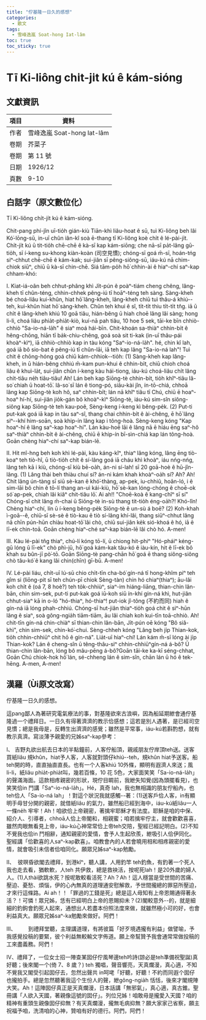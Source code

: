 ```yaml
---
title: "佇基隆一日久的感想"
categories:
  - 散文
tags:
  - 雪峰逸嵐 Soat-hong Iat-lâm
toc: true
toc_sticky: true
---
```


# Tī Ki-liông chi̍t-ji̍t kú ê kám-sióng

## 文獻資訊

| 項目 | 資料 |
|---|---|
| 作者 | 雪峰逸嵐 Soat-hong Iat-lâm |
| 卷期 | 芥菜子 |
| 卷期 | 第 11 號 |
| 日期 | 1926/12 |
| 頁數 | 9-10 |

## 白話字（原文數位化）

Tī Ki-liông chi̍t-ji̍t kú ê kám-sióng.

Chit-pang phí-jîn uī-tio̍h gián-kiù Tiān-khì liâu-hoat ê sū, tuì Ki-liông beh lâi Kó͘-lōng-sū, in-uī chûn iân-kî soà ē-thang tī Ki-liông koè chi̍t ê lé-pài-ji̍t. Chi̍t-ji̍t kú ū tit-tio̍h chē-chē ê kà-sī kap kám-siōng; che nā-sī pa̍t-lâng gū-tio̍h, sī í-keng su-khong kiàn-koàn (司空見慣); chóng-sī goá m̄-sī, hoán-tńg siⁿ-chhut chē-chē ê kám-kak; sui-jiân sī pêng-siông-sū, iáu-kú nā chim-chiok siūⁿ, chiū ū kà-sī chin-chē. Siá tām-po̍h hō͘ chhin-ài ê hiaⁿ-chí saⁿ-kap chham-khó:

I. Kiat-iá-oân beh chhut-phâng khì Ji̍t-pún ê poàⁿ-tiám cheng chêng, lâng-kheh tī chûn-téng, chhin-chhek pêng-iú tī hoāⁿ-téng teh sàng. Sàng-kheh bé choá-liâu kui-khûn, hiat hō͘ lâng-kheh, lâng-kheh chiū tuì thâu-á khiú--teh, kui-khûn hiat hō͘ sàng-kheh. Chûn teh khui ê sî, ti̍t-ti̍t thiu ti̍t-ti̍t tn̂g. iā ū chi̍t ê lâng-kheh khiú 10 goā tiâu, hián-bêng ū hiah choē lâng lâi sàng; hong li-li, choá liâu phia̍t-phia̍t-kiò, kuí-nā pah tiâu, 10 hoe 5 sek, tāi-ke bīn chhiò-chhiò "Sa-io-ná-la̍h" ê siaⁿ moá hái-bīn. Chit-khoán sa-thiàⁿ chhin-bi̍t ê hêng-chōng, hiān tī ba̍k-chiu-chêng, goá soà sit ti-kak (in-uī thâu-pái khoàⁿ-kìⁿ), iā chhiò-chhiò kap in tàu kóng "Saⁿ-io-ná-la̍h". hé, chin kî lah, goá iā bô sio-bat ê pêng-iú tī chûn-lāi, iā teh kap lâng "Sa-io-ná lah"! Tuì chit ê chōng-hóng goá chiū kám-chhiok--tio̍h: (1) Sàng-kheh kap lâng-kheh, in ū hián-bêng chhiú m̄-kam pun-khui ê chhin-bi̍t, chiū chioh choá liâu ê khuì-la̍t, sui-jiân chûn í-keng kàu hái-tiong, iáu-kú choá-liâu chi̍t lâng chi̍t-tiâu ne̍h tiâu-tiâu! Ah! Lán beh kap Siōng-tè chhin-bi̍t, tio̍h khîⁿ-tiâu Iâ-so͘ chiah ū hoat-tō͘. Iâ-so͘ sī lán ê tiong-pó, siāu-kài jîn, ín-tō-chiá, chhoā lâng kap Siōng-tè koh hô, saⁿ chhin-bi̍t; lán nā khîⁿ tiâu tī Chú, chiū ē hoaⁿ-hoaⁿ hí-hí, sui-jiân jio̍k-gán bô khoàⁿ-kìⁿ Siōng-tè, iáu-kú sim-sîn siông-siông kap Siōng-tè teh kau-poê, Sèng-keng í-keng kì bêng-pe̍k. (2) Put-ti put-kak goá iā kap in tàu saⁿ-sî, thang chai chhin-bi̍t ê ài-chêng, ē hō͘ lâng siⁿ--khí him-soān, soà khip-ín lâng kap i tông-hoà. Sèng-keng kóng "Kap hoaⁿ-hí ê lâng saⁿ-kap hoaⁿ-hí". Lán kàu-hoē lāi ê lâng nā ē hiáu ēng saⁿ-hô saⁿ-thiàⁿ chhin-bi̍t ê ài-chêng, chiū ē khip-ín bī-sìn-chiá kap lán tông-hoà. Goān chèng hiaⁿ-chí saⁿ-kap bián-lē.

II. Hit mî-hng beh koh khì lé-pài, kàu káng-kîⁿ, thiaⁿ lâng kóng, lâng ēng tiò-koaⁿ teh tiò-hî, ū tiò-tio̍h chi̍t ê sí-lâng goá iā cháu khì khoàⁿ, iáu nńg-nńg, lâng teh kā i kiù, chóng-sī kiù bē-oa̍h, án-ni sí-lah! sī 20 goā-hoè ê hū-jîn-lâng. (1) Lâng thài beh thiàu chuí sí? án-ni kám khah khoàⁿ-oa̍h sí? Ah? Ah! Chit lâng ún-tàng sī siū sè-kan ê khó͘-thàng, ap-pek, iu-chhiû, hoân-ló, i ê sim-lāi bô chin ê tō-lí thang an-uì kái-kiù, hō͘ sè-kan lóng-chóng ê choē-ok só͘ ap-pek, chiah lâi kiâⁿ chit-tiâu lō͘. Ai ah!! "Choē-koà ê kang-chîⁿ sī sí" Chóng-sī chit lâng m̄-chai ū Siōng-tè in-sù thang tit-tio̍h éng-oa̍h?! Khó-lîn! Chèng hiaⁿ-chí, lín ū í-keng bêng-pe̍k Siōng-tè ê un-sù á boē? (2) Koh-khah ì-goā--ê, chiū-sī sè-sè ê tiò-kau ē tiò sí-lâng khí-lâi, thang siūⁿ-chhut lâng nā chīn pún-hūn chiàu hoat-tō͘ lâi chò, chiū sui-jiân ke̍k sió-khoá ê hó, iā ē lī-ek chin-toā. Goān chèng hiaⁿ-ché saⁿ-kap bián-lē lâi chò hó. A-men!

III. Kàu lé-pài tn̂g thiaⁿ, chú-lí kóng tō-lí, ū chiong hit-phiⁿ "Hó-pháiⁿ kéng-gū lóng ū lī-ek" chò phì-jū, hō͘ goá kám-kak tâu-kó ê iàu-kín, hit ê lī-ek bô khah su bûn-jī pò͘-tō. Goān Siōng-tè pang-chān hō͘ goá ē thang siông-siông chò tâu-kó͘ ê kang lâi chin(chīn) gī-bū. A-men!

IV. Lé-pài liáu, chi̍t-uī lú-sū chio chi̍t-tīn cha-bó͘ gín-ná tī hong-khîm piⁿ teh gîm si (liōng-pit sī teh chún-pī chiok Sèng-tàn) chin hó chiaⁿ(thiaⁿ); āu-lâi koh chi̍t ê (oá 7, 8 hoè?) teh to̍k-chhiùⁿ, siaⁿ-im hiáng-liāng, thian-chin lân-bān, chin sim-sek, put-ti put-kak goá iū-koh siū ín-khí gín-ná khì, hut-jiân chhut-siaⁿ kā in o-ló "hó-thiaⁿ, hó-thiaⁿ! put-iok jî-tông (不約而同) hiah ê gín-ná iā lóng phah-chhiú. Chóng-sī hut-jiân thiaⁿ-tio̍h goá chit ê siⁿ-hūn lâng ê siaⁿ, soà gông-ngia̍h tiām-tiām, āu lâi chiah koh kui-tīn toā-chhiò. Ah! chit-tīn gín-ná chin-chiàⁿ sī thian-chin lân-bān, Ji̍t-pún oē kóng "Bô siâ-khì", chin sim-sek, chin-kó͘-chui. Sèng-chheh kóng "Lâng beh ji̍p Thian-kok, tio̍h chhin-chhiūⁿ chit hō ê gín-ná". Lia̍t-uī hiaⁿ-chí! Lán kám m̄-sī lóng ài ji̍p Thian-kok? Lán ê cheng-sîn ū têng-thâu-siⁿ chhin-chhiūⁿgín-ná á-bô? Ū thian-chin lân-bān, lóng bô mâu-pēng á-bô?Goān tāi-ke ka-kī séng-chhat, Goān Chú chiok-hok hō͘ lán, sé-chheng lán ê sim-sîn, chān lán ū hó ê tek-hēng. A-men, A-men!

## 漢羅（Ùi原文改寫）

佇基隆一日久的感想。

這pang鄙人為著研究電氣療法的事，對基隆欲來古浪嶼，因為船延期紲會通佇基隆過一个禮拜日。一日久有得著濟濟的教示佮感想；這若是別人遇著，是已經司空見慣；總是我毋是，反轉生出濟濟的感覺；雖然是平常事，iáu-kú若斟酌想，就有教示真濟。寫淡薄予親愛的兄姊saⁿ-kap參考：

I、 吉野丸欲出航去日本的半點鐘前，人客佇船頂，親戚朋友佇岸頂teh送。送客買紙liâu 規khûn，hiat予人客，人客就對頭仔khiú--teh，規khûn hiat予送客。船 teh開的時，直直抽直直長。也有一个人客khiú 10外條，顯明有遐濟人來送；風 li-li，紙liâu phia̍t-phia̍t叫，幾若百條，10 花 5色，大家面笑笑「Sa-io-ná-la̍h」的聲滿海面。這款相疼親密的形狀，現佇目睭前，我紲失知覺(因為頭擺看見)，也笑笑佮in 鬥講「Saⁿ-io-ná-la̍h」。Hé，真奇 lah，我也無相識的朋友佇船內，也teh佮人「Sa-io-ná lah」！對這个狀況我就感觸--著：(1)送客戶佮人客，in有顯明手毋甘分開的親密，就借紙liâu 的氣力，雖然船已經到海中，iáu-kú紙liâu一人一條ne̍h 牢牢！Ah！咱欲佮上帝親密，著擒牢耶穌才有法度。耶穌是咱的中保、紹介人、引導者，chhoā人佮上帝閣和，相親蜜；咱若擒牢佇主，就會歡歡喜喜，雖然肉眼無看見上帝，iáu-kú心神常常佮上帝teh交陪，聖經已經記明白。(2)不知不覺我也佮in 鬥相辭，通知親密的愛情，會予人生起欣羨，紲吸引人佮伊同化。聖經講「佮歡喜的人saⁿ-kap歡喜」。咱教會內的人若會曉用相和相疼親密的愛情，就會吸引未信者佮咱同化。願眾兄姊saⁿ-kap勉勵。

II、  彼暝昏欲閣去禮拜，到港kîⁿ，聽人講，人用釣竿 teh釣魚，有釣著一个死人我也走去看，猶軟軟，人teh 共伊救，總是救袂活，按呢死lah！是20外歲的婦人人。(1)人thài欲跳水死？按呢敢較看活死？Ah？Ah！這人穩當是受世間的苦痛、壓迫、憂愁、煩惱，伊的心內無真的道理通安慰解救，予世間攏總的罪惡所壓迫，才來行這條路。Ai ah！！「罪過的工錢是死」總是這人毋知有上帝恩賜通得著永活？！可憐！眾兄姊，恁有已經明白上帝的恩賜抑未？(2)閣較意外--的，就是細細的釣鉤會釣死人起來，通想出人若盡本份照法度來做，就雖然極小可的好，也會利益真大。願眾兄姊saⁿ-ka勉勵來做好。阿們！

III、        到禮拜堂聽，主理講道理，有將彼篇「好歹境遇攏有利益」做譬喻，予我感覺投稿的要緊，彼个利益無較輸文字佈道。願上帝幫贊予我會通常常做投稿的工來盡義務。阿們！

IV、禮拜了，一位女士招一陣查某囡仔佇風琴邊teh吟詩(諒必是teh準備祝聖誕)真好聽；後來閣一个(倚 7、8 歲？) teh 獨唱，聲音響亮，天真爛漫，真心適，不知不覺我又閣受引起囡仔去，忽然出聲共 in呵咾「好聽，好聽！不約而同遐个囡仔也攏拍手。總是忽然聽著我這个生份人的聲，紲gông-ngia̍h 恬恬，後來才閣規陣大笑。Ah！這陣囡仔真正是天真爛漫，日本話講「無邪氣」，真心適，真古錐。聖冊講「人欲入天國，著親像這號的囡仔」。列位兄姊！咱敢毋是攏愛入天國？咱的精神有重頭生親像囡仔抑無？有天真爛漫，攏無毛病抑無？願大家家己省察，願主祝福予咱，洗清咱的心神，贊咱有好的德行。阿們，阿們！
